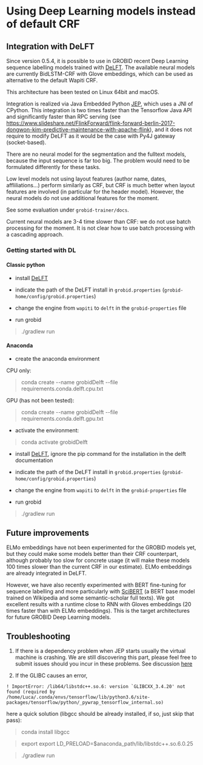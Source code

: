 # Using Deep Learning models instead of default CRF

## Integration with DeLFT

Since version 0.5.4, it is possible to use in GROBID recent Deep Learning sequence labelling models trained with [DeLFT](https://github.com/kermitt2/delft).  The available neural models are currently BidLSTM-CRF with Glove embeddings, which can be used as alternative to the default Wapiti CRF.

This architecture has been tested on Linux 64bit and macOS.   

Integration is realized via Java Embedded Python [JEP](https://github.com/ninia/jep), which uses a JNI of CPython. This integration is two times faster than the Tensorflow Java API and significantly faster than RPC serving (see https://www.slideshare.net/FlinkForward/flink-forward-berlin-2017-dongwon-kim-predictive-maintenance-with-apache-flink), and it does not require to modify DeLFT as it would be the case with Py4J gateway (socket-based).

There are no neural model for the segmentation and the fulltext models, because the input sequence is far too big. The problem would need to be formulated differently for these tasks.

Low level models not using layout features (author name, dates, affliliations...) perform similarly as CRF, but CRF is much better when layout features are involved (in particular for the header model). However, the neural models do not use additional features for the moment.

See some evaluation under `grobid-trainer/docs`.

Current neural models are 3-4 time slower than CRF: we do not use batch processing for the moment. It is not clear how to use batch processing with a cascading approach.


### Getting started with DL

#### Classic python 

- install [DeLFT](https://github.com/kermitt2/delft) 

- indicate the path of the DeLFT install in `grobid.properties` (`grobid-home/config/grobid.properties`)

- change the engine from `wapiti` to `delft` in the `grobid-properties` file

- run grobid 

> ./gradlew run

#### Anaconda 

- create the anaconda environment

CPU only: 

> conda create --name grobidDelft --file requirements.conda.delft.cpu.txt

GPU (has not been tested): 
> conda create --name grobidDelft --file requirements.conda.delft.gpu.txt

- activate the environment: 

> conda activate grobidDelft

- install [DeLFT](https://github.com/kermitt2/delft), ignore the pip command for the installation in the delft documentation

- indicate the path of the DeLFT install in `grobid.properties` (`grobid-home/config/grobid.properties`)

- change the engine from `wapiti` to `delft` in the `grobid-properties` file

- run grobid

> ./gradlew run


## Future improvements

ELMo embeddings have not been experimented for the GROBID models yet, but they could make some models better than their CRF counterpart, although probably too slow for concrete usage (it will make these models 100 times slower than the current CRF in our estimate). ELMo embeddings are already integrated in DeLFT.

However, we have also recently experimented with BERT fine-tuning for sequence labelling and more particularly with [SciBERT](https://github.com/allenai/scibert) (a BERT base model trained on Wikipedia and some semantic-scholar full texts). 
We got excellent results with a runtime close to RNN with Gloves embeddings (20 times faster than with ELMo embeddings). This is the target architectures for future GROBID Deep Learning models. 


## Troubleshooting

1. If there is a dependency problem when JEP starts usually the virtual machine is crashing. 
We are still discovering this part, please feel free to submit issues should you incur in these problems. 
See discussion [here](https://github.com/kermitt2/grobid/pull/454)

2. If the GLIBC causes an error,  
```
! ImportError: /lib64/libstdc++.so.6: version `GLIBCXX_3.4.20' not found (required by /home/Luca/.conda/envs/tensorflow/lib/python3.6/site-packages/tensorflow/python/_pywrap_tensorflow_internal.so)
```

here a quick solution (libgcc should be already installed, if so, just skip that pass): 


> conda install libgcc

> export export LD_PRELOAD=$anaconda_path/lib/libstdc++.so.6.0.25
    
> ./gradlew run
